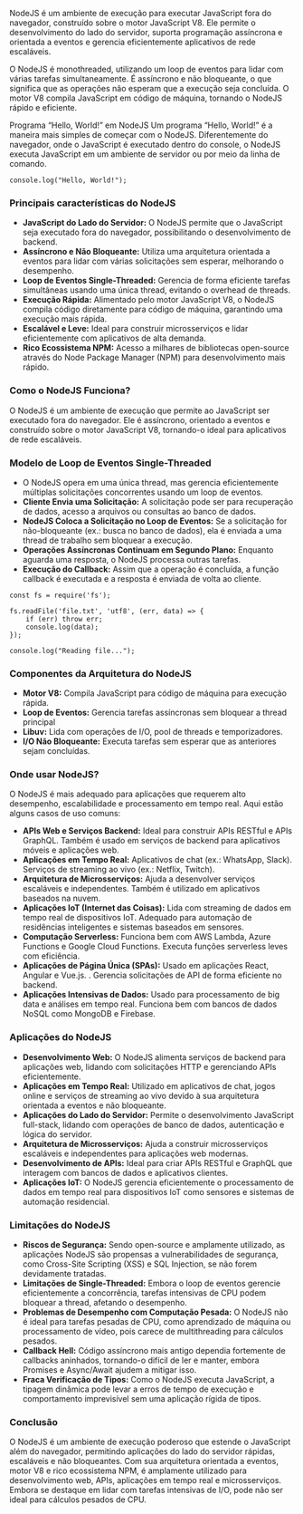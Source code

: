 NodeJS é um ambiente de execução para executar JavaScript fora do navegador, construído sobre o motor JavaScript V8. Ele permite o desenvolvimento do lado do servidor, suporta programação assíncrona e orientada a eventos e gerencia eficientemente aplicativos de rede escaláveis.

O NodeJS é monothreaded, utilizando um loop de eventos para lidar com várias tarefas simultaneamente. É assíncrono e não bloqueante, o que significa que as operações não esperam que a execução seja concluída. O motor V8 compila JavaScript em código de máquina, tornando o NodeJS rápido e eficiente.

Programa “Hello, World!” em NodeJS Um programa “Hello, World!” é a maneira mais simples de começar com o NodeJS. Diferentemente do navegador, onde o JavaScript é executado dentro do console, o NodeJS executa JavaScript em um ambiente de servidor ou por meio da linha de comando.

```
console.log("Hello, World!");
```

### **Principais características do NodeJS**

- **JavaScript do Lado do Servidor:** O NodeJS permite que o JavaScript seja executado fora do navegador, possibilitando o desenvolvimento de backend.
- **Assíncrono e Não Bloqueante:** Utiliza uma arquitetura orientada a eventos para lidar com várias solicitações sem esperar, melhorando o desempenho.
- **Loop de Eventos Single-Threaded:** Gerencia de forma eficiente tarefas simultâneas usando uma única thread, evitando o overhead de threads.
- **Execução Rápida:** Alimentado pelo motor JavaScript V8, o NodeJS compila código diretamente para código de máquina, garantindo uma execução mais rápida.
- **Escalável e Leve:** Ideal para construir microsserviços e lidar eficientemente com aplicativos de alta demanda.
- **Rico Ecossistema NPM:** Acesso a milhares de bibliotecas open-source através do Node Package Manager (NPM) para desenvolvimento mais rápido.

### **Como o NodeJS Funciona?** 
O NodeJS é um ambiente de execução que permite ao JavaScript ser executado fora do navegador. Ele é assíncrono, orientado a eventos e construído sobre o motor JavaScript V8, tornando-o ideal para aplicativos de rede escaláveis.

### **Modelo de Loop de Eventos Single-Threaded**

- O NodeJS opera em uma única thread, mas gerencia eficientemente múltiplas solicitações concorrentes usando um loop de eventos.
- **Cliente Envia uma Solicitação:** A solicitação pode ser para recuperação de dados, acesso a arquivos ou consultas ao banco de dados.
- **NodeJS Coloca a Solicitação no Loop de Eventos:** Se a solicitação for não-bloqueante (ex.: busca no banco de dados), ela é enviada a uma thread de trabalho sem bloquear a execução.
- **Operações Assíncronas Continuam em Segundo Plano:** Enquanto aguarda uma resposta, o NodeJS processa outras tarefas.
- **Execução do Callback:** Assim que a operação é concluída, a função callback é executada e a resposta é enviada de volta ao cliente.

```
const fs = require('fs');

fs.readFile('file.txt', 'utf8', (err, data) => {
    if (err) throw err;
    console.log(data); 
});

console.log("Reading file..."); 
```

### **Componentes da Arquitetura do NodeJS**

- **Motor V8:** Compila JavaScript para código de máquina para execução rápida.
- **Loop de Eventos:** Gerencia tarefas assíncronas sem bloquear a thread principal
- **Libuv:** Lida com operações de I/O, pool de threads e temporizadores.
- **I/O Não Bloqueante:** Executa tarefas sem esperar que as anteriores sejam concluídas.

### **Onde usar NodeJS?** 
O NodeJS é mais adequado para aplicações que requerem alto desempenho, escalabilidade e processamento em tempo real. Aqui estão alguns casos de uso comuns:

- **APIs Web e Serviços Backend:** Ideal para construir APIs RESTful e APIs GraphQL. Também é usado em serviços de backend para aplicativos móveis e aplicações web.
- **Aplicações em Tempo Real:** Aplicativos de chat (ex.: WhatsApp, Slack). Serviços de streaming ao vivo (ex.: Netflix, Twitch).
- **Arquitetura de Microsserviços:** Ajuda a desenvolver serviços escaláveis e independentes. Também é utilizado em aplicativos baseados na nuvem.
- **Aplicações IoT (Internet das Coisas):** Lida com streaming de dados em tempo real de dispositivos IoT. Adequado para automação de residências inteligentes e sistemas baseados em sensores.
- **Computação Serverless:** Funciona bem com AWS Lambda, Azure Functions e Google Cloud Functions. Executa funções serverless leves com eficiência.
- **Aplicações de Página Única (SPAs):** Usado em aplicações React, Angular e Vue.js. . Gerencia solicitações de API de forma eficiente no backend.
- **Aplicações Intensivas de Dados:** Usado para processamento de big data e análises em tempo real. Funciona bem com bancos de dados NoSQL como MongoDB e Firebase.

### **Aplicações do NodeJS**

- **Desenvolvimento Web:** O NodeJS alimenta serviços de backend para aplicações web, lidando com solicitações HTTP e gerenciando APIs eficientemente.
- **Aplicações em Tempo Real:** Utilizado em aplicativos de chat, jogos online e serviços de streaming ao vivo devido à sua arquitetura orientada a eventos e não bloqueante.
- **Aplicações do Lado do Servidor:** Permite o desenvolvimento JavaScript full-stack, lidando com operações de banco de dados, autenticação e lógica do servidor.
- **Arquitetura de Microsserviços:** Ajuda a construir microsserviços escaláveis e independentes para aplicações web modernas.
- **Desenvolvimento de APIs:** Ideal para criar APIs RESTful e GraphQL que interagem com bancos de dados e aplicativos clientes.
- **Aplicações IoT:** O NodeJS gerencia eficientemente o processamento de dados em tempo real para dispositivos IoT como sensores e sistemas de automação residencial.

### **Limitações do NodeJS**

- **Riscos de Segurança:** Sendo open-source e amplamente utilizado, as aplicações NodeJS são propensas a vulnerabilidades de segurança, como Cross-Site Scripting (XSS) e SQL Injection, se não forem devidamente tratadas.
- **Limitações de Single-Threaded:** Embora o loop de eventos gerencie eficientemente a concorrência, tarefas intensivas de CPU podem bloquear a thread, afetando o desempenho.
- **Problemas de Desempenho com Computação Pesada:** O NodeJS não é ideal para tarefas pesadas de CPU, como aprendizado de máquina ou processamento de vídeo, pois carece de multithreading para cálculos pesados.
- **Callback Hell:** Código assíncrono mais antigo dependia fortemente de callbacks aninhados, tornando-o difícil de ler e manter, embora Promises e Async/Await ajudem a mitigar isso.
- **Fraca Verificação de Tipos:** Como o NodeJS executa JavaScript, a tipagem dinâmica pode levar a erros de tempo de execução e comportamento imprevisível sem uma aplicação rígida de tipos.

### **Conclusão** 
O NodeJS é um ambiente de execução poderoso que estende o JavaScript além do navegador, permitindo aplicações do lado do servidor rápidas, escaláveis e não bloqueantes. Com sua arquitetura orientada a eventos, motor V8 e rico ecossistema NPM, é amplamente utilizado para desenvolvimento web, APIs, aplicações em tempo real e microsserviços. Embora se destaque em lidar com tarefas intensivas de I/O, pode não ser ideal para cálculos pesados de CPU.



